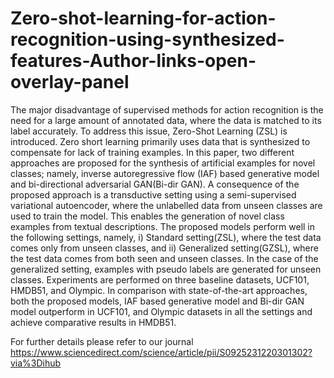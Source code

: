 # Zero-shot-learning-for-action-recognition-using-synthesized-features-Author-links-open-overlay-panel
The major disadvantage of supervised methods for action recognition is the need for a large amount of annotated data, where the data is matched to its label accurately. To address this issue, Zero-Shot Learning (ZSL) is introduced. Zero short learning primarily uses data that is synthesized to compensate for lack of training examples. In this paper, two different approaches are proposed for the synthesis of artificial examples for novel classes; namely, inverse autoregressive flow (IAF) based generative model and bi-directional adversarial GAN(Bi-dir GAN). A consequence of the proposed approach is a transductive setting using a semi-supervised variational autoencoder, where the unlabelled data from unseen classes are used to train the model. This enables the generation of novel class examples from textual descriptions. The proposed models perform well in the following settings, namely, i) Standard setting(ZSL), where the test data comes only from unseen classes, and ii) Generalized setting(GZSL), where the test data comes from both seen and unseen classes. In the case of the generalized setting, examples with pseudo labels are generated for unseen classes. Experiments are performed on three baseline datasets, UCF101, HMDB51, and Olympic. In comparison with state-of-the-art approaches, both the proposed models, IAF based generative model and Bi-dir GAN model outperform in UCF101, and Olympic datasets in all the settings and achieve comparative results in HMDB51.

For further details please refer to our journal https://www.sciencedirect.com/science/article/pii/S0925231220301302?via%3Dihub
